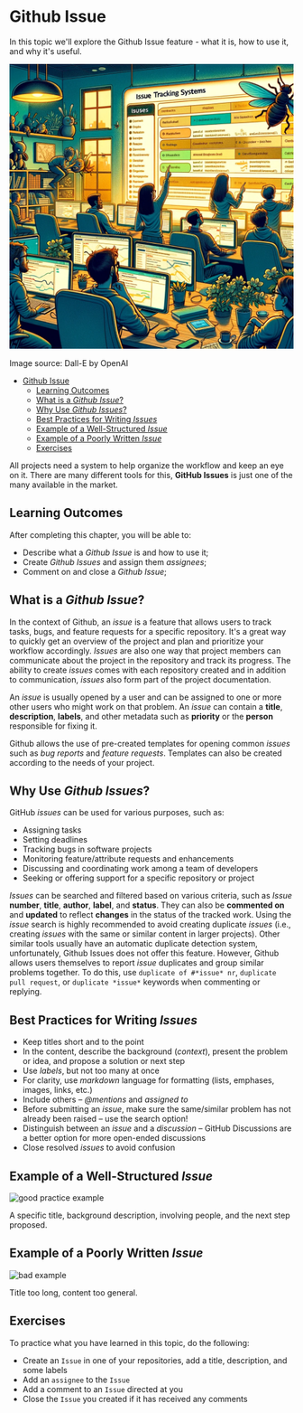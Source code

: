 # Github Issue

In this topic we'll explore the Github Issue feature - what it is, how to use it, and why it's useful.

![Issue](Issue.webp)

Image source: Dall-E by OpenAI

- [Github Issue](#github-issue)
  - [Learning Outcomes](#learning-outcomes)
  - [What is a _Github Issue_?](#what-is-a-github-issue)
  - [Why Use _Github Issues_?](#why-use-github-issues)
  - [Best Practices for Writing _Issues_](#best-practices-for-writing-issues)
  - [Example of a Well-Structured _Issue_](#example-of-a-well-structured-issue)
  - [Example of a Poorly Written _Issue_](#example-of-a-poorly-written-issue)
  - [Exercises](#exercises)

All projects need a system to help organize the workflow and keep an eye on it. There are many different tools for this, **GitHub Issues** is just one of the many available in the market.

## Learning Outcomes

After completing this chapter, you will be able to:

- Describe what a _Github Issue_ is and how to use it;
- Create _Github Issues_ and assign them _assignees_;
- Comment on and close a _Github Issue_;

## What is a _Github Issue_?

In the context of Github, an _issue_ is a feature that allows users to track tasks, bugs, and feature requests for a specific repository. It's a great way to quickly get an overview of the project and plan and prioritize your workflow accordingly. _Issues_ are also one way that project members can communicate about the project in the repository and track its progress. The ability to create _issues_ comes with each repository created and in addition to communication, _issues_ also form part of the project documentation.

An _issue_ is usually opened by a user and can be assigned to one or more other users who might work on that problem. An _issue_ can contain a **title**, **description**, **labels**, and other metadata such as **priority** or the **person** responsible for fixing it.

Github allows the use of pre-created templates for opening common _issues_ such as _bug reports_ and _feature requests_. Templates can also be created according to the needs of your project.

## Why Use _Github Issues_?

GitHub _issues_ can be used for various purposes, such as:

- Assigning tasks
- Setting deadlines
- Tracking bugs in software projects
- Monitoring feature/attribute requests and enhancements
- Discussing and coordinating work among a team of developers
- Seeking or offering support for a specific repository or project

_Issues_ can be searched and filtered based on various criteria, such as _Issue_ **number**, **title**, **author**, **label**, and **status**. They can also be **commented on** and **updated** to reflect **changes** in the status of the tracked work. Using the _issue_ search is highly recommended to avoid creating duplicate _issues_ (i.e., creating _issues_ with the same or similar content in larger projects). Other similar tools usually have an automatic duplicate detection system, unfortunately, Github Issues does not offer this feature. However, Github allows users themselves to report _issue_ duplicates and group similar problems together. To do this, use `duplicate of #*issue* nr`, `duplicate pull request`, or `duplicate *issue*` keywords when commenting or replying.

## Best Practices for Writing _Issues_

- Keep titles short and to the point
- In the content, describe the background (_context_), present the problem or idea, and propose a solution or next step
- Use _labels_, but not too many at once
- For clarity, use _markdown_ language for formatting (lists, emphases, images, links, etc.)
- Include others – _@mentions_ and _assigned to_
- Before submitting an _issue_, make sure the same/similar problem has not already been raised – use the search option!
- Distinguish between an _issue_ and a _discussion_ – GitHub Discussions are a better option for more open-ended discussions
- Close resolved _issues_ to avoid confusion

## Example of a Well-Structured _Issue_

![good practice example](https://wiredcraft.com/images/posts/how_we_write_our_github_issues_2.png)

A specific title, background description, involving people, and the next step proposed.

## Example of a Poorly Written _Issue_

![bad example](https://wiredcraft.com/images/posts/how_we_write_our_github_issues_1.png)

Title too long, content too general.

## Exercises

To practice what you have learned in this topic, do the following:

- Create an `Issue` in one of your repositories, add a title, description, and some labels
- Add an `assignee` to the `Issue`
- Add a comment to an `Issue` directed at you
- Close the `Issue` you created if it has received any comments
